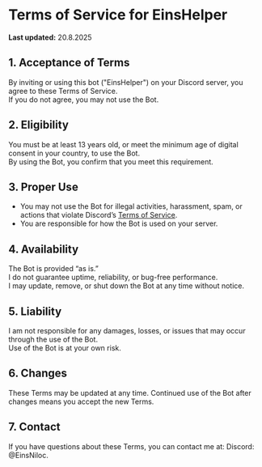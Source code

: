 # Terms of Service for EinsHelper

**Last updated:** 20.8.2025

## 1. Acceptance of Terms
By inviting or using this bot ("EinsHelper") on your Discord server, you agree to these Terms of Service.  
If you do not agree, you may not use the Bot.

## 2. Eligibility
You must be at least 13 years old, or meet the minimum age of digital consent in your country, to use the Bot.  
By using the Bot, you confirm that you meet this requirement.

## 3. Proper Use
- You may not use the Bot for illegal activities, harassment, spam, or actions that violate Discord’s [Terms of Service](https://discord.com/terms).  
- You are responsible for how the Bot is used on your server.  

## 4. Availability
The Bot is provided “as is.”  
I do not guarantee uptime, reliability, or bug-free performance.  
I may update, remove, or shut down the Bot at any time without notice.

## 5. Liability
I am not responsible for any damages, losses, or issues that may occur through the use of the Bot.  
Use of the Bot is at your own risk.

## 6. Changes
These Terms may be updated at any time. Continued use of the Bot after changes means you accept the new Terms.

## 7. Contact
If you have questions about these Terms, you can contact me at: Discord: @EinsNiloc.
